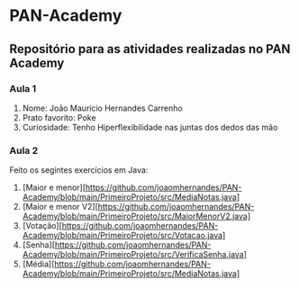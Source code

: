 # PAN-Academy

## Repositório para as atividades realizadas no PAN Academy
### Aula 1

1. Nome: João Maurício Hernandes Carrenho
2. Prato favorito: Poke
3. Curiosidade: Tenho Hiperflexibilidade nas juntas dos dedos das mão

### Aula 2
Feito os segintes exercícios em Java:

1. [Maior e menor][https://github.com/joaomhernandes/PAN-Academy/blob/main/PrimeiroProjeto/src/MediaNotas.java]
2. [Maior e menor V2][https://github.com/joaomhernandes/PAN-Academy/blob/main/PrimeiroProjeto/src/MaiorMenorV2.java]
3. [Votação][https://github.com/joaomhernandes/PAN-Academy/blob/main/PrimeiroProjeto/src/Votacao.java]
4. [Senha][https://github.com/joaomhernandes/PAN-Academy/blob/main/PrimeiroProjeto/src/VerificaSenha.java]
5. [Média][https://github.com/joaomhernandes/PAN-Academy/blob/main/PrimeiroProjeto/src/MediaNotas.java]
